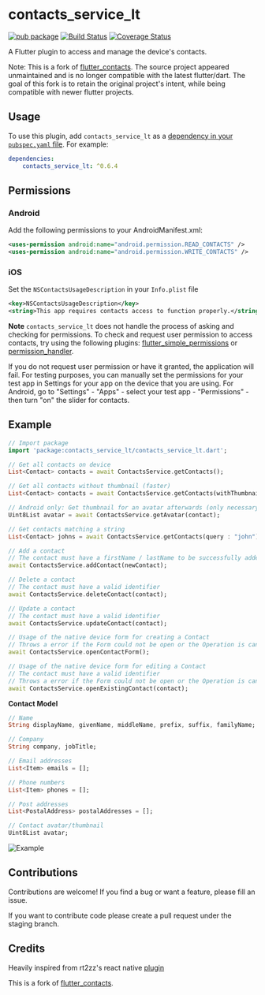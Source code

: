 
# contacts_service_lt
[![pub package](https://img.shields.io/pub/v/contacts_service.svg)](https://pub.dartlang.org/packages/contacts_service)
[![Build Status](https://travis-ci.com/lukasgit/flutter_contacts.svg?branch=master)](https://travis-ci.com/lukasgit/flutter_contacts)
[![Coverage Status](https://coveralls.io/repos/github/clovisnicolas/flutter_contacts/badge.svg?branch=master)](https://coveralls.io/github/clovisnicolas/flutter_contacts?branch=master)

A Flutter plugin to access and manage the device's contacts.

Note: This is a fork of [flutter_contacts](https://github.com/lukasgit/flutter_contacts). The source project appeared unmaintained and is no longer compatible with the latest flutter/dart. The goal of this fork is to retain the original project's intent, while being compatible with newer flutter projects.

## Usage

To use this plugin, add `contacts_service_lt` as a [dependency in your `pubspec.yaml` file](https://flutter.io/platform-plugins/).
For example:
```yaml
dependencies:
    contacts_service_lt: ^0.6.4
```

## Permissions
### Android
Add the following permissions to your AndroidManifest.xml:

```xml
<uses-permission android:name="android.permission.READ_CONTACTS" />
<uses-permission android:name="android.permission.WRITE_CONTACTS" />
```
### iOS
Set the `NSContactsUsageDescription` in your `Info.plist` file

```xml
<key>NSContactsUsageDescription</key>
<string>This app requires contacts access to function properly.</string>
```

**Note**
`contacts_service_lt` does not handle the process of asking and checking for permissions. To check and request user permission to access contacts, try using the following plugins: [flutter_simple_permissions](https://github.com/AppleEducate/flutter_simple_permissions)  or [permission_handler](https://pub.dartlang.org/packages/permission_handler).

If you do not request user permission or have it granted, the application will fail. For testing purposes, you can manually set the permissions for your test app in Settings for your app on the device that you are using. For Android, go to "Settings" - "Apps" - select your test app - "Permissions" - then turn "on" the slider for contacts.

## Example

```dart
// Import package
import 'package:contacts_service_lt/contacts_service_lt.dart';

// Get all contacts on device
List<Contact> contacts = await ContactsService.getContacts();

// Get all contacts without thumbnail (faster)
List<Contact> contacts = await ContactsService.getContacts(withThumbnails: false);

// Android only: Get thumbnail for an avatar afterwards (only necessary if `withThumbnails: false` is used)
Uint8List avatar = await ContactsService.getAvatar(contact);

// Get contacts matching a string
List<Contact> johns = await ContactsService.getContacts(query : "john");

// Add a contact
// The contact must have a firstName / lastName to be successfully added
await ContactsService.addContact(newContact);

// Delete a contact
// The contact must have a valid identifier
await ContactsService.deleteContact(contact);

// Update a contact
// The contact must have a valid identifier
await ContactsService.updateContact(contact);

// Usage of the native device form for creating a Contact
// Throws a error if the Form could not be open or the Operation is canceled by the User
await ContactsService.openContactForm();

// Usage of the native device form for editing a Contact
// The contact must have a valid identifier
// Throws a error if the Form could not be open or the Operation is canceled by the User
await ContactsService.openExistingContact(contact);

```

**Contact Model**
```dart
// Name
String displayName, givenName, middleName, prefix, suffix, familyName;

// Company
String company, jobTitle;

// Email addresses
List<Item> emails = [];

// Phone numbers
List<Item> phones = [];

// Post addresses
List<PostalAddress> postalAddresses = [];

// Contact avatar/thumbnail
Uint8List avatar;

```

![Example](doc/example.gif "Example screenshot")

## Contributions

Contributions are welcome! If you find a bug or want a feature, please fill an issue.

If you want to contribute code please create a pull request under the staging branch.

## Credits

Heavily inspired from rt2zz's react native [plugin](https://github.com/rt2zz/react-native-contacts)

This is a fork of [flutter_contacts](https://github.com/lukasgit/flutter_contacts).
